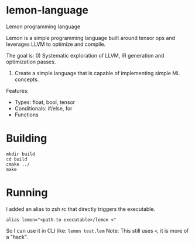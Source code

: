 # lemon-language
Lemon programming language

Lemon is a simple programming language built around tensor ops and leverages LLVM to optimize and compile.

The goal is: 
0) Systematic exploration of LLVM, IR generation and optimization passes.
1) Create a simple language that is capable of implementing simple ML concepts.

Features:
- Types: float, bool, tensor
- Conditionals: if/else, for
- Functions

# Building
```
mkdir build
cd build
cmake ../
make
```

# Running
I added an alias to zsh rc that directly triggers the executable.
```
alias lemon="<path-to-executable>/lemon <"
```
So I can use it in CLI like: `lemon test.lem`
Note: This still uses `<`, it is more of a "hack".